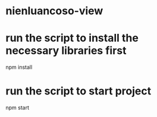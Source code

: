 ﻿# nienluancoso-view
 
 # run the script to install the necessary libraries first
 npm install
 
 # run the script to start project
 npm start
